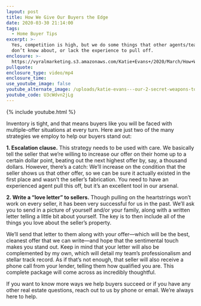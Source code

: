 ```yaml
---
layout: post
title: How We Give Our Buyers the Edge
date: 2020-03-30 21:14:00
tags:
  - Home Buyer Tips
excerpt: >-
  Yes, competition is high, but we do some things that other agents/teams either
  don’t know about, or lack the experience to pull off.
enclosure: >-
  https://vyralmarketing.s3.amazonaws.com/Katie+Evans+/2020/March/How+We+Give+Our+Buyers+the+Edge.mp4
pullquote:
enclosure_type: video/mp4
enclosure_time:
use_youtube_image: false
youtube_alternate_image: /uploads/katie-evans---our-2-secret-weapons-to-help-buyers-win-yt.jpg
youtube_code: U3cWdvn2jLg
---
```


{% include youtube.html %}

Inventory is tight, and that means buyers like you will be faced with multiple-offer situations at every turn. Here are just two of the many strategies we employ to help our buyers stand out:&nbsp;

**1\. Escalation clause.** This strategy needs to be used with care. We basically tell the seller that we’re willing to increase our offer on their home up to a certain dollar point, beating out the next highest offer by, say, a thousand dollars. However, there’s a catch: We’ll increase on the condition that the seller shows us that other offer, so we can be sure it actually existed in the first place and wasn’t the seller’s fabrication. You need to have an experienced agent pull this off, but it’s an excellent tool in our arsenal.&nbsp;

**2\. Write a “love letter” to sellers.** Though pulling on the heartstrings won’t work on every seller, it has been very successful for us in the past. We’ll ask you to send in a picture of yourself and/or your family, along with a written letter telling a little bit about yourself. The key is to then include all of the things you love about the seller’s property.&nbsp;

We’ll send that letter to them along with your offer—which will be the best, cleanest offer that we can write—and hope that the sentimental touch makes you stand out. Keep in mind that your letter will also be complemented by my own, which will detail my team’s professionalism and stellar track record. As if that’s not enough, that seller will also receive a phone call from your lender, telling them how qualified you are. This complete package will come across as incredibly thoughtful.&nbsp;

If you want to know more ways we help buyers succeed or if you have any other real estate questions, reach out to us by phone or email. We’re always here to help.